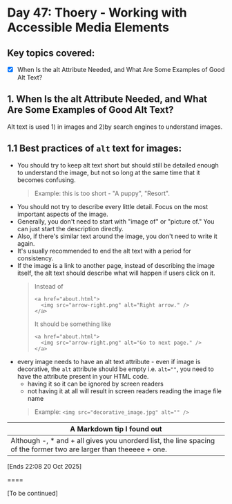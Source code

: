 # Day 47: Thoery - Working with Accessible Media Elements

## Key topics covered:
- [x] When Is the alt Attribute Needed, and What Are Some Examples of Good Alt Text?


## 1. When Is the alt Attribute Needed, and What Are Some Examples of Good Alt Text?
Alt text is used 1) in images and 2)by search engines to understand images.
## 1.1 Best practices of `alt` text for images:
+ You should try to keep alt text short but should still be detailed enough to understand the image, but not so long at the same time that it becomes confusing.
  > Example: this is too short - "A puppy", "Resort".
+ You should not try to describe every little detail. Focus on the most important aspects of the image.
+ Generally, you don't need to start with "image of" or "picture of." You can just start the description directly.
+ Also, if there's similar text around the image, you don't need to write it again.
+ It's usually recommended to end the alt text with a period for consistency.
+ If the image is a link to another page, instead of describing the image itself, the alt text should describe what will happen if users click on it.
  > Instead of
  > ```
  > <a href="about.html">
  >   <img src="arrow-right.png" alt="Right arrow." />
  > </a>
  > ```
  > It should be something like
  > ```
  > <a href="about.html">
  >   <img src="arrow-right.png" alt="Go to next page." />
  > </a>
  > ```
+ every image needs to have an alt text attribute - even if image is decorative, the `alt` attribute should be empty i.e. `alt=""`, you need to have the attribute present in your HTML code.
  - having it so it can be ignored by screen readers
  - not having it at all will result in screen readers reading the image file name
  > Example: `<img src="decorative_image.jpg" alt="" />`

| A Markdown tip I found out |
| --- |
| Although -, * and + all gives you unorderd list, the line spacing of the former two are larger than theeeee + one. |

[Ends 22:08 20 Oct 2025]

====

[To be continued]
